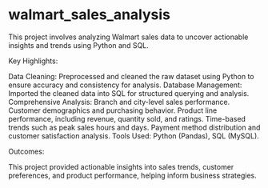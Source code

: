 # walmart_sales_analysis
This project involves analyzing Walmart sales data to uncover actionable insights and trends using Python and SQL.

Key Highlights:

Data Cleaning: Preprocessed and cleaned the raw dataset using Python to ensure accuracy and consistency for analysis.
Database Management: Imported the cleaned data into SQL for structured querying and analysis.
Comprehensive Analysis:
Branch and city-level sales performance.
Customer demographics and purchasing behavior.
Product line performance, including revenue, quantity sold, and ratings.
Time-based trends such as peak sales hours and days.
Payment method distribution and customer satisfaction analysis.
Tools Used: Python (Pandas), SQL (MySQL).

Outcomes:

This project provided actionable insights into sales trends, customer preferences, and product performance, helping inform business strategies.

